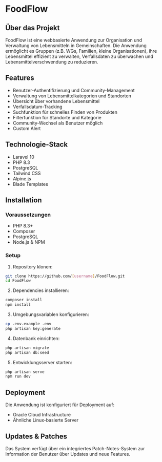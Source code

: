 # FoodFlow

## Über das Projekt
FoodFlow ist eine webbasierte Anwendung zur Organisation und Verwaltung von Lebensmitteln in Gemeinschaften. Die Anwendung ermöglicht es Gruppen (z.B. WGs, Familien, kleine Organisationen), ihre Lebensmittel effizient zu verwalten, Verfallsdaten zu überwachen und Lebensmittelverschwendung zu reduzieren.

## Features
- Benutzer-Authentifizierung und Community-Management
- Verwaltung von Lebensmittelkategorien und Standorten
- Übersicht über vorhandene Lebensmittel
- Verfallsdatum-Tracking
- Suchfunktion für schnelles Finden von Produkten
- Filterfunktion für Standorte und Kategorie
- Community-Wechsel als Benutzer möglich
- Custom Alert

## Technologie-Stack
- Laravel 10
- PHP 8.3
- PostgreSQL
- Tailwind CSS
- Alpine.js
- Blade Templates

## Installation

### Voraussetzungen
- PHP 8.3+
- Composer
- PostgreSQL
- Node.js & NPM

### Setup
1. Repository klonen:
```bash
git clone https://github.com/[username]/FoodFlow.git
cd FoodFlow
```

2. Dependencies installieren:
```bash
composer install
npm install
```

3. Umgebungsvariablen konfigurieren:
```bash
cp .env.example .env
php artisan key:generate
```

4. Datenbank einrichten:
```bash
php artisan migrate
php artisan db:seed
```

5. Entwicklungsserver starten:
```bash
php artisan serve
npm run dev
```

## Deployment
Die Anwendung ist konfiguriert für Deployment auf:
- Oracle Cloud Infrastructure
- Ähnliche Linux-basierte Server

## Updates & Patches
Das System verfügt über ein integriertes Patch-Notes-System zur Information der Benutzer über Updates und neue Features.
